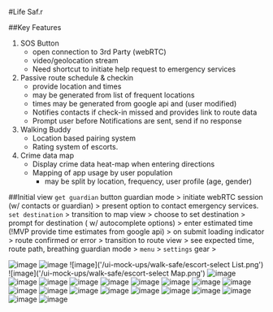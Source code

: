 #Life Saf.r

##Key Features
 1. SOS Button
    * open connection to 3rd Party (webRTC)
    * video/geolocation stream
    * Need shortcut to initiate help request to emergency services
 2. Passive route schedule & checkin
    * provide location and times
    * may be generated from list of frequent locations
    * times may be generated from google api and (user modified)
    * Notifies contacts if check-in missed and provides link to route data
    * Prompt user before Notifications are sent, send if no response
 3. Walking Buddy
    * Location based pairing system
    * Rating system of escorts.
 4. Crime data map
    * Display crime data heat-map when entering directions
    * Mapping of app usage by user population
        * may be split by location, frequency, user profile (age, gender)



##Initial view
 `get guardian` button guardian mode > initiate webRTC session (w/ contacts or guardian) > present option to contact emergency services.
 `set destination` > transition to map view > choose to set destination > prompt for destination ( w/ autocomplete options) > enter estimated time (!MVP provide time estimates from google api) > on submit loading indicator > route confirmed or error > transition to route view > see expected time, route path, breathing guardian mode > 
 `menu` > 
 `settings` gear >


![image]('/ui-mock-ups/walk-safe/escort-confirmed.png')
![image]('/ui-mock-ups/walk-safe/escort-profile.png')
![image]('/ui-mock-ups/walk-safe/escort-select List.png')
![image]('/ui-mock-ups/walk-safe/escort-select Map.png')
![image]('/ui-mock-ups/walk-safe/getaway.png')
![image]('/ui-mock-ups/walk-safe/getaway-confirmed.png')
![image]('/ui-mock-ups/walk-safe/getaway-waiting')
![image]('/ui-mock-ups/walk-safe/')
![image]('/ui-mock-ups/walk-safe/')
![image]('/ui-mock-ups/walk-safe/')
![image]('/ui-mock-ups/walk-safe/')
![image]('/ui-mock-ups/walk-safe/')
![image]('/ui-mock-ups/walk-safe/')
![image]('/ui-mock-ups/walk-safe/')
![image]('/ui-mock-ups/walk-safe/')
![image]('/ui-mock-ups/walk-safe/')
![image]('/ui-mock-ups/walk-safe/')
![image]('/ui-mock-ups/walk-safe/')
![image]('/ui-mock-ups/walk-safe/')
![image]('/ui-mock-ups/walk-safe/')
![image]('/ui-mock-ups/walk-safe/')
![image]('/ui-mock-ups/walk-safe/')
![image]('/ui-mock-ups/walk-safe/')

